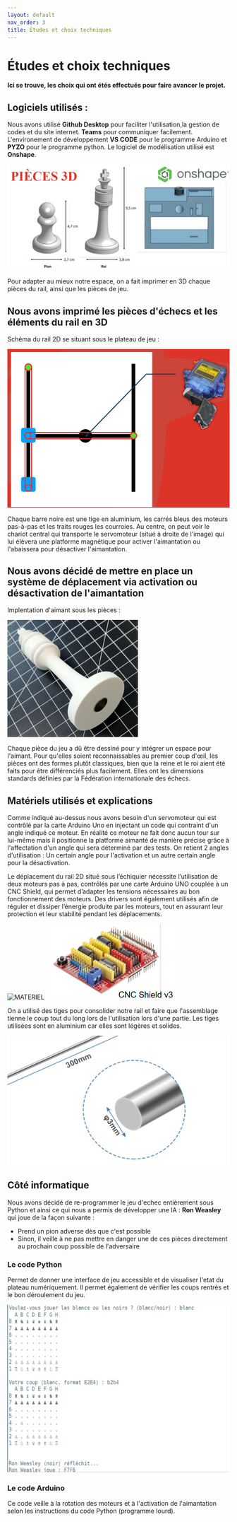 ```yaml
---
layout: default
nav_order: 3
title: Études et choix techniques
---
```


# Études et choix techniques

**Ici se trouve, les choix qui ont étés effectués pour faire avancer le projet.**

## Logiciels utilisés :

Nous avons utilisé **Github Desktop** pour faciliter l'utilisation,la gestion de codes et du site internet.
**Teams** pour communiquer facilement.
L'environement de développement **VS CODE** pour le programme Arduino et **PYZO** pour le programme python.
Le logiciel de modélisation utilisé est **Onshape**.

![MATERIEL](images/onshape.png)

Pour adapter au mieux notre espace, on a fait imprimer en 3D chaque pièces du rail, ainsi que les pièces de jeu.

## Nous avons imprimé les pièces d'échecs et les éléments du rail en 3D

Schéma du rail 2D se situant sous le plateau de jeu :

![schema](images/schema_rail.png)

Chaque barre noire est une tige en aluminium, les carrés bleus des moteurs pas-à-pas et les traits rouges les courroies.
Au centre, on peut voir le chariot central qui transporte le servomoteur (situé à droite de l'image) qui lui élèvera une platforme magnétique pour activer l'aimantation ou l'abaissera pour désactiver l'aimantation.

## Nous avons décidé de mettre en place un système de déplacement via activation ou désactivation de l'aimantation

Implentation d'aimant sous les pièces :

![aimant sous les pieces](images/Aimant_sous_piece.png)

Chaque pièce du jeu a dû être dessiné pour y intégrer un espace pour l'aimant. Pour qu'elles soient reconnaissables au premier coup d'œil, les pièces ont des formes plutôt classiques, bien que la reine et le roi aient été faits pour être différenciés plus facilement. Elles ont les dimensions standards définies par la Fédération internationale des échecs. 

## Matériels utilisés et explications

Comme indiqué au-dessus nous avons besoin d'un servomoteur qui est contrôlé par la carte Arduino Uno en injectant un code qui contraint d'un angle indiqué ce moteur. En réalité ce moteur ne fait donc aucun tour sur lui-même mais il positionne la platforme aimanté de manière précise grâce à l'affectation d'un angle qui sera déterminé par des tests. On retient 2 angles d'utilisation : Un certain angle pour l'activation et un autre certain angle pour la désactivation.

Le déplacement du rail 2D situé sous l’échiquier nécessite l’utilisation de deux moteurs pas à pas, contrôlés par une carte Arduino UNO couplée à un CNC Shield, qui permet d’adapter les tensions nécessaires au bon fonctionnement des moteurs. Des drivers sont également utilisés afin de réguler et dissiper l’énergie produite par les moteurs, tout en assurant leur protection et leur stabilité pendant les déplacements.

![MATERIEL](images/matériel_moteurs_pas_a_pas.png)
![MATERIEL](images/cnc.png)

On a utilisé des tiges pour consolider notre rail et faire que l'assemblage tienne le coup tout du long lors de l'utilisation lors d'une partie.
Les tiges utilisées sont en aluminium car elles sont légères et solides.

![MATERIEL](images/tiges.png)

## Côté informatique

Nous avons décidé de re-programmer le jeu d'echec entièrement sous Python et ainsi ce qui nous a permis de développer une IA : **Ron Weasley** qui joue de la façon suivante : 
- Prend un pion adverse dès que c'est possible
- Sinon, il veille à ne pas mettre en danger une de ces pièces directement au prochain coup possible de l'adversaire

### Le code Python

Permet de donner une interface de jeu accessible et de visualiser l'etat du plateau numériquement. Il permet également de vérifier les coups rentrés et le bon déroulement du jeu.

![python](images/interface_python.png)

### Le code Arduino

Ce code veille à la rotation des moteurs et à l'activation de l'aimantation selon les instructions du code Python (programme lourd).
